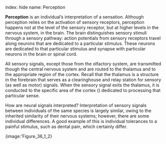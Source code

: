 index: hide
name: Perception

 **Perception** is an individual’s interpretation of a sensation. Although perception relies on the activation of sensory receptors, perception happens not at the level of the sensory receptor, but at higher levels in the nervous system, in the brain. The brain distinguishes sensory stimuli through a sensory pathway: action potentials from sensory receptors travel along neurons that are dedicated to a particular stimulus. These neurons are dedicated to that particular stimulus and synapse with particular neurons in the brain or spinal cord.

All sensory signals, except those from the olfactory system, are transmitted though the central nervous system and are routed to the thalamus and to the appropriate region of the cortex. Recall that the thalamus is a structure in the forebrain that serves as a clearinghouse and relay station for sensory (as well as motor) signals. When the sensory signal exits the thalamus, it is conducted to the specific area of the cortex () dedicated to processing that particular sense.

How are neural signals interpreted? Interpretation of sensory signals between individuals of the same species is largely similar, owing to the inherited similarity of their nervous systems; however, there are some individual differences. A good example of this is individual tolerances to a painful stimulus, such as dental pain, which certainly differ.


{image:'Figure_36_1_2}
        
